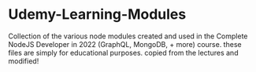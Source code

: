 # Udemy-Learning-Modules
Collection of the various node modules created and used in the Complete NodeJS Developer in 2022 (GraphQL, MongoDB, + more) course.
these files are simply for educational purposes. copied from the lectures and modified! 

